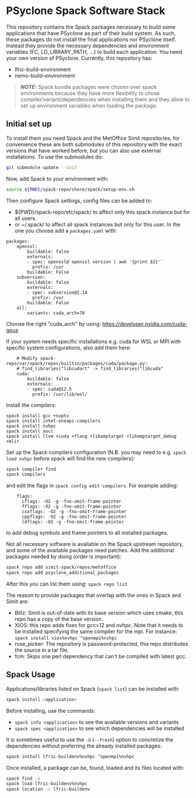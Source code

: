 # PSyclone Spack Software Stack

This repository contains the Spack packages necessary to build some applications
that have PSyclone as part of their build system. As such, these packages do not
install the final applications nor PSyclone itself. Instead they provide the
necessary dependencies and environment variables (FC, LD_LIBRARY_PATH, ...)
to build each application. You need your own version of PSyclone. Currently, this
repository has:

- lfric-build-environment
- nemo-build-environment

> **_NOTE:_**  Spack bundle packages were chosen over spack environments because
they have more flexibility to chose compiler/variant/dependencies when installing
them and they allow to set up environment variables when loading the package.

## Initial set up

To install them you need Spack and the MetOffice Simit repositories, for convenience
these are both submodules of this repository with the exact versions that have worked
before, but you can also use external installations. To use the submodules do:
```bash
git submodule update --init
```

Now, add Spack to your environment with:
```bash
source ${PWD}/spack-repo/share/spack/setup-env.sh
```

Then configure Spack settings, config files can be added to:
  - ${PWD}/spack-repo/etc/spack/ to affect only this spack instance but for all users.
  - or ~/.spack/ to affect all spack instances but only for this user.
In the one you choose add a `packages.yaml` with:
```
packages:
    openssl:
        buildable: false
        externals:
        - spec: openssl@`openssl version | awk '{print $2}'`
          prefix: /usr
        buildable: False
    subversion:
        buildable: false
        externals:
        - spec: subversion@1.14
          prefix: /usr
        buildable: False
    all:
        variants: cuda_arch=70
```
Choose the right "cuda_arch" by using: https://developer.nvidia.com/cuda-gpus

If your system needs specific installations e.g. cuda for WSL or MPI with
specific system configurations, also add them here:
```
    # Modify spack-repo/var/spack/repos/builtin/packages/cuda/package.py:
    # find_libraries("libcudart" -> find_libraries("libcuda"
    cuda:
        buildable: false
        externals:
        - spec: cuda@12.5
          prefix: /usr/lib/wsl/
```

Install the compilers:
```
spack install gcc +nvptx
spack install intel-oneapi-compilers
spack install nvhpc
spack install aocc
spack install llvm +cuda +flang +libomptarget +libomptarget_debug +mlir
```

Set up the Spack compilers configuration (N.B. you may need to e.g. `spack load nvhpc`
before spack will find the new compilers):
```bash
spack compiler find
spack compilers
```
and edit the flags in `spack config edit compilers`. For example adding:
```
    flags:
      cflags: -O2 -g -fno-omit-frame-pointer
      fflags: -O2 -g -fno-omit-frame-pointer
      cxxflags: -O2 -g -fno-omit-frame-pointer
      cppflags: -O2 -g -fno-omit-frame-pointer
      ldflags: -O2 -g -fno-omit-frame-pointer
```
to add debug symbols and frame pointers to all installed packages.

Not all necessary software is available on the Spack upstream repository, and some
of the available packages need patches. Add the additional packages needed by doing
(order is important):
```bash
spack repo add simit-spack/repos/metoffice
spack repo add psyclone_additional_packages
```

After this you can list them using: `spack repo list`

The reason to provide packages that overlap with the ones in Spack and Simit are:

- Blitz: Simit is out-of-date with its base version which uses cmake, this repo
has a copy of the base version.
- XIOS: this repo adds fixes for gcc>12 and nvhpc. Note that it needs to be
installed specifying the same compiler for the mpi. For instance:
`spack install xios%nvhpc ^openmpi%nvhpc`
- rose_picker: The repository is password-protected, this repo distributes the
source in a tar file.
- fcm: Skips one perl dependency that can't be compiled with latest gcc.

## Spack Usage

Applications/libraries listed on Spack (`spack list`) can be installed with:
```bash
spack install <application>
```

Before installing, use the commands:
- `spack info <application>` to see the available versions and variants
- `spack spec <application>` to see which dependencies will be installed

It is sometimes useful to use the `-U` (`--fresh`) option to concretize the
dependencies without preferring the already installed packages:

```bash
spack install lfric-buildenv%nvhpc ^openmpi%nvhpc
```

Once installed, a package can be, found, loaded and its files located with:
```bash
spack find -x
spack load lfric-buildenv%nvhpc
spack location -i lfric-buildenv
```
